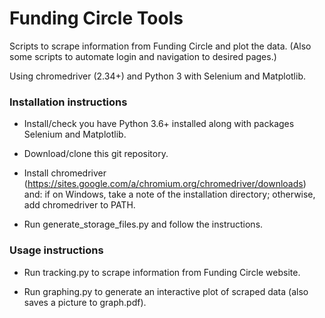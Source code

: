 # Funding Circle Tools

Scripts to scrape information from Funding Circle and plot the data. 
(Also some scripts to automate login and navigation to desired pages.)

Using chromedriver (2.34+) and Python 3 with Selenium and Matplotlib.

### Installation instructions ###

* Install/check you have Python 3.6+ installed along with packages Selenium and Matplotlib.

* Download/clone this git repository.

* Install chromedriver (https://sites.google.com/a/chromium.org/chromedriver/downloads) and: if on Windows, take a note of the installation directory; otherwise, add chromedriver to PATH.

* Run generate_storage_files.py and follow the instructions.

### Usage instructions ###

* Run tracking.py to scrape information from Funding Circle website.

* Run graphing.py to generate an interactive plot of scraped data (also saves a picture to graph.pdf).
